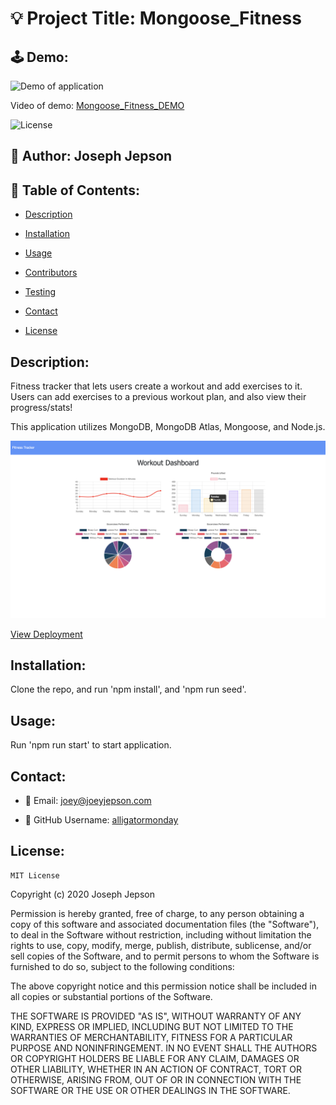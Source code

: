 # 💡 Project Title: Mongoose_Fitness

## 🕹 Demo:

![Demo of application](public/assets/Mongoose_Fitness_DEMO.gif)

Video of demo: [Mongoose_Fitness_DEMO](https://drive.google.com/file/d/1dsGeX-0vbTGw9xXjmaHc0E1kBhA8HLr2/view) 

![License](https://img.shields.io/badge/License-MIT-yellow) 
## 👤 Author: Joseph Jepson 

  ## 📜 Table of Contents: 

  * [Description](#Description) 

  * [Installation](#Installation) 

  * [Usage](#Usage) 

  * [Contributors](#Contributors) 

  * [Testing](#Testing)

  * [Contact](#Contact) 

  * [License](#License) 

  ## Description: 
 Fitness tracker that lets users create a workout and add exercises to it. Users can add exercises to a previous workout plan, and also view their progress/stats!

This application utilizes MongoDB, MongoDB Atlas, Mongoose, and Node.js.

![Image of DEMO application](public/assets/DEMO_image.png)

[View Deployment](https://shrouded-reaches-87956.herokuapp.com/?id=5fd560de238e940017352d6d)

## Installation: 
Clone the repo, and run 'npm install', and 'npm run seed'. 

## Usage: 
Run 'npm run start' to start application.

  ## Contact: 
 
  * 💌  Email: joey@joeyjepson.com 
 
  * 👤  GitHub Username: [alligatormonday](https://github.com/alligatormonday) 

  ## License: 
 
  
    MIT License

Copyright (c) 2020 Joseph Jepson

Permission is hereby granted, free of charge, to any person obtaining a copy
of this software and associated documentation files (the "Software"), to deal
in the Software without restriction, including without limitation the rights
to use, copy, modify, merge, publish, distribute, sublicense, and/or sell
copies of the Software, and to permit persons to whom the Software is
furnished to do so, subject to the following conditions:

The above copyright notice and this permission notice shall be included in all
copies or substantial portions of the Software.

THE SOFTWARE IS PROVIDED "AS IS", WITHOUT WARRANTY OF ANY KIND, EXPRESS OR
IMPLIED, INCLUDING BUT NOT LIMITED TO THE WARRANTIES OF MERCHANTABILITY,
FITNESS FOR A PARTICULAR PURPOSE AND NONINFRINGEMENT. IN NO EVENT SHALL THE
AUTHORS OR COPYRIGHT HOLDERS BE LIABLE FOR ANY CLAIM, DAMAGES OR OTHER
LIABILITY, WHETHER IN AN ACTION OF CONTRACT, TORT OR OTHERWISE, ARISING FROM,
OUT OF OR IN CONNECTION WITH THE SOFTWARE OR THE USE OR OTHER DEALINGS IN THE
SOFTWARE.